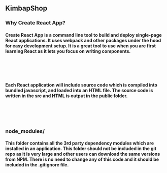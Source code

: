 ## KimbapShop
### Why Create React App?
#### Create React App is a command line tool to build and deploy single-page React applications. It uses webpack and other packages under the hood for easy development setup. It is a great tool to use when you are first learning React as it lets you focus on writing components.
\
&nbsp;
\
&nbsp;
#### Each React application will include source code which is compiled into bundled javascript, and loaded into an HTML file. The source code is written in the src and HTML is output in the public folder.
\
&nbsp;
\
&nbsp;
### node_modules/
#### This folder contains all the 3rd party dependency modules which are installed in an application. This folder should not be included in the git repo as it is very large and other users can download the same versions from NPM. There is no need to change any of this code and it should be included in the .gitignore file.

